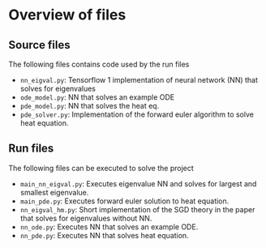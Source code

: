 # Overview of files

## Source files
The following files contains code used by the run files

 - `nn_eigval.py`: Tensorflow 1 implementation of neural network (NN) that solves for eigenvalues
 - `ode_model.py`: NN that solves an example ODE
 - `pde_model.py`: NN that solves the heat eq.
 - `pde_solver.py`: Implementation of the forward euler algorithm to solve heat equation.

## Run files
The following files can be executed to solve the project

 - `main_nn_eigval.py`: Executes eigenvalue NN and solves for largest and smallest eigenvalue.
 - `main_pde.py`: Executes forward euler solution to heat equation. 
 - `nn_eigval_hm.py`: Short implementation of the SGD theory in the paper that solves for eigenvalues without NN.
 - `nn_ode.py`: Executes NN that solves an example ODE.
 - `nn_pde.py`: Executes NN that solves heat equation.

